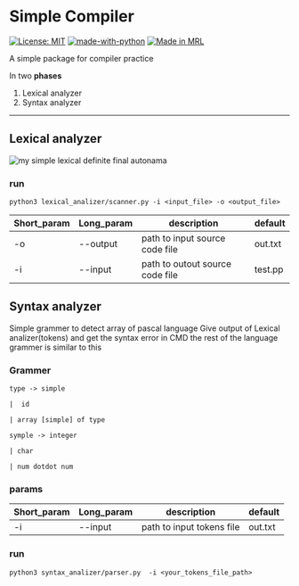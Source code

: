 # Simple Compiler
[![License: MIT](https://img.shields.io/badge/License-MIT-yellow.svg)](https://opensource.org/licenses/MIT)
  [![made-with-python](https://img.shields.io/badge/Made%20with-Python-1f425f.svg)](https://www.python.org/)
  [![Made in MRL](https://img.shields.io/badge/Made%20in-Mechatronic%20Research%20Labratories-red.svg)](https://www.qiau.ac.ir/)

A simple package for compiler practice 

In two **phases**
1. Lexical analyzer
2. Syntax analyzer
---   
## Lexical analyzer
![my simple lexical definite final autonama](https://github.com/amirsharifi74/my_compiler_exrecise/blob/master/lexical_analizer/my_scanner_diagram.png "lexical definite final autonama(DFA)")

### run


`python3 lexical_analizer/scanner.py -i <input_file> -o <output_file>`



| Short_param | Long_param | description                     | default |
| ----------- | ---------- | ------------------------------- | ------- |
| -o          | --output   | path to input source code file  | out.txt |
| -i          | --input    | path to outout source code file | test.pp |

## Syntax analyzer
   Simple grammer to detect array of pascal language
   Give output of Lexical analizer(tokens) and get the syntax error in CMD
   the rest of the language grammer is similar to this

### Grammer
   ```
   type -> simple

   |  id

   | array [simple] of type

   symple -> integer

   | char

   | num dotdot num

   ```


### params
| Short_param | Long_param | description                    | default |
| ----------- | ---------- | ------------------------------ | ------- |
| -i          | --input    | path to input tokens file | out.txt |

### run

`python3 syntax_analizer/parser.py  -i <your_tokens_file_path>`

